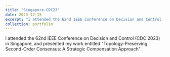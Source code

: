 ```yaml
---
title: "Singapore-CDC23"
date: 2023-12-15
excerpt: "I attended the 62nd IEEE Conference on Decision and Control (CDC 2023) in Singapore, and presented my work entitled 'Topology-Preserving Second-Order Consensus: A Strategic Compensation Approach'. <br/><img src='/images/Singapore-CDC23.jpg' width = '600'>"
collection: portfolio
---
```


I attended the 62nd IEEE Conference on Decision and Control (CDC 2023) in Singapore, and presented my work entitled "Topology-Preserving Second-Order Consensus: A Strategic Compensation Approach".
